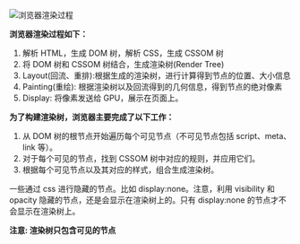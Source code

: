 ![浏览器渲染过程](/img/doc/css/浏览器渲染过程.png)

**浏览器渲染过程如下：**

1. 解析 HTML，生成 DOM 树，解析 CSS，生成 CSSOM 树
2. 将 DOM 树和 CSSOM 树结合，生成渲染树(Render Tree)
3. Layout(回流、重排):根据生成的渲染树，进行计算得到节点的位置、大小信息
4. Painting(重绘): 根据渲染树以及回流得到的几何信息，得到节点的绝对像素
5. Display: 将像素发送给 GPU，展示在页面上。

**为了构建渲染树，浏览器主要完成了以下工作：**

1. 从 DOM 树的根节点开始遍历每个可见节点（不可见节点包括 script、meta、link 等）。
2. 对于每个可见的节点，找到 CSSOM 树中对应的规则，并应用它们。
3. 根据每个可见节点以及其对应的样式，组合生成渲染树。

一些通过 css 进行隐藏的节点。比如 display:none。注意，利用 visibility 和 opacity 隐藏的节点，还是会显示在渲染树上的。只有 display:none 的节点才不会显示在渲染树上。

**注意: 渲染树只包含可见的节点**
